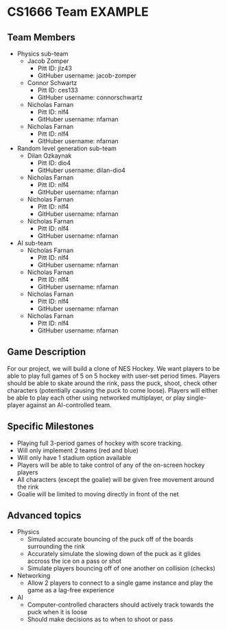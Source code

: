 # CS1666 Team EXAMPLE

## Team Members
* Physics sub-team
	* Jacob Zomper
		* Pitt ID: jlz43
		* GitHuber username: jacob-zomper
	* Connor Schwartz
		* Pitt ID: ces133
		* GitHuber username: connorschwartz
	* Nicholas Farnan
		* Pitt ID: nlf4
		* GitHuber username: nfarnan
	* Nicholas Farnan
		* Pitt ID: nlf4
		* GitHuber username: nfarnan
* Random level generation sub-team
	* Dilan Ozkaynak
		* Pitt ID: dio4
		* GitHuber username: dilan-dio4
	* Nicholas Farnan
		* Pitt ID: nlf4
		* GitHuber username: nfarnan
	* Nicholas Farnan
		* Pitt ID: nlf4
		* GitHuber username: nfarnan
	* Nicholas Farnan
		* Pitt ID: nlf4
		* GitHuber username: nfarnan
* AI sub-team
	* Nicholas Farnan
		* Pitt ID: nlf4
		* GitHuber username: nfarnan
	* Nicholas Farnan
		* Pitt ID: nlf4
		* GitHuber username: nfarnan
	* Nicholas Farnan
		* Pitt ID: nlf4
		* GitHuber username: nfarnan
	* Nicholas Farnan
		* Pitt ID: nlf4
		* GitHuber username: nfarnan

## Game Description

For our project, we will build a clone of NES Hockey. We want players to be able
to play full games of 5 on 5 hockey with user-set period times. Players should be able
to skate around the rink, pass the puck, shoot, check other characters (potentially
causing the puck to come loose). Players will either be able to play each other
using networked multiplayer, or play single-player against an AI-controlled team.


## Specific Milestones

* Playing full 3-period games of hockey with score tracking.
* Will only implement 2 teams (red and blue)
* Will only have 1 stadium option available
* Players will be able to take control of any of the on-screen hockey players
* All characters (except the goalie) will be given free movement around the rink
* Goalie will be limited to moving directly in front of the net

## Advanced topics

* Physics
	* Simulated accurate bouncing of the puck off of the boards surrounding the rink
	* Accurately simulate the slowing down of the puck as it glides accross the ice on a pass or shot
	* Simulate players bouncing off of one another on collision (checks)
* Networking
	* Allow 2 players to connect to a single game instance and play the game as a lag-free experience
* AI
	* Computer-controlled characters should actively track towards the puck when it is loose
	* Should make decisions as to when to shoot or pass
